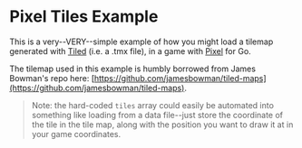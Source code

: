 # Pixel Tiles Example
This is a very--VERY--simple example of how you might load a tilemap generated with [Tiled](https://www.mapeditor.org/) (i.e. a .tmx file), 
in a game with [Pixel](https://github.com/faiface/pixel) for Go.

The tilemap used in this example is humbly borrowed from James Bowman's repo here: [https://github.com/jamesbowman/tiled-maps](https://github.com/jamesbowman/tiled-maps).

> Note: the hard-coded `tiles` array could easily be automated into something like loading from a data file--just store the coordinate of the tile in the tile map, along with the position you want to draw it at in your game coordinates.
